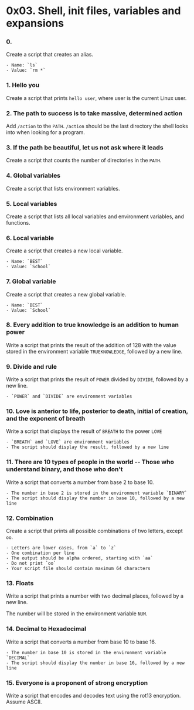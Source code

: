# 0x03. Shell, init files, variables and expansions

### 0. <o>
Create a script that creates an alias.

	- Name: `ls`
	- Value: `rm *`

### 1. Hello you
Create a script that prints `hello user`, where user is the current Linux user.

### 2. The path to success is to take massive, determined action
Add `/action` to the `PATH`. `/action` should be the last directory the shell looks into when looking for a program.

### 3. If the path be beautiful, let us not ask where it leads
Create a script that counts the number of directories in the `PATH`.

### 4. Global variables
Create a script that lists environment variables.

### 5. Local variables
Create a script that lists all local variables and environment variables, and functions.

### 6. Local variable
Create a script that creates a new local variable.

	- Name: `BEST`
	- Value: `School`

### 7. Global variable
Create a script that creates a new global variable.

	- Name: `BEST`
	- Value: `School`

### 8. Every addition to true knowledge is an addition to human power
Write a script that prints the result of the addition of 128 with the value stored in the environment variable `TRUEKNOWLEDGE`, followed by a new line.

### 9. Divide and rule
Write a script that prints the result of `POWER` divided by `DIVIDE`, followed by a new line.

	- `POWER` and `DIVIDE` are environment variables

### 10. Love is anterior to life, posterior to death, initial of creation, and the exponent of breath
Write a script that displays the result of `BREATH` to the power `LOVE`

	- `BREATH` and `LOVE` are environment variables
	- The script should display the result, followed by a new line

### 11. There are 10 types of people in the world -- Those who understand binary, and those who don't
Write a script that converts a number from base 2 to base 10.

	- The number in base 2 is stored in the environment variable `BINARY`
	- The script should display the number in base 10, followed by a new line

### 12. Combination
Create a script that prints all possible combinations of two letters, except `oo`.

	- Letters are lower cases, from `a` to `z`
	- One combination per line
	- The output should be alpha ordered, starting with `aa`
	- Do not print `oo`
	- Your script file should contain maximum 64 characters

### 13. Floats
Write a script that prints a number with two decimal places, followed by a new line.

The number will be stored in the environment variable `NUM`.

### 14. Decimal to Hexadecimal
Write a script that converts a number from base 10 to base 16.

	- The number in base 10 is stored in the environment variable `DECIMAL`
	- The script should display the number in base 16, followed by a new line

### 15. Everyone is a proponent of strong encryption
Write a script that encodes and decodes text using the rot13 encryption. Assume ASCII.


